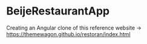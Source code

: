 # BeijeRestaurantApp
Creating an Angular clone of this reference website -> https://themewagon.github.io/restoran/index.html
